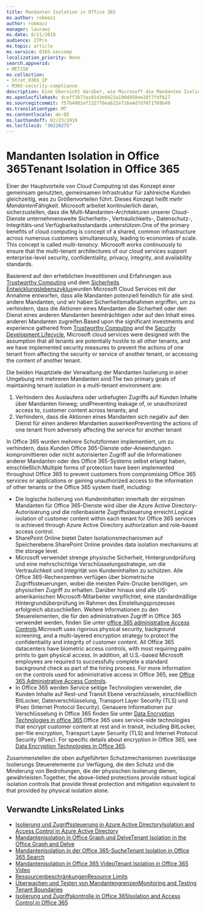 ```yaml
---
title: Mandanten Isolation in Office 365
ms.author: robmazz
author: robmazz
manager: laurawi
ms.date: 8/21/2018
audience: ITPro
ms.topic: article
ms.service: O365-seccomp
localization_priority: None
search.appverid:
- MET150
ms.collection:
- Strat_O365_IP
- M365-security-compliance
description: Eine Übersicht darüber, wie Microsoft die Mandanten Isolierung für Office 365 erzwingt.
ms.openlocfilehash: dceff3b73ac01d3e0422a190d450ee28f7fdfb27
ms.sourcegitcommit: f57b4001ef1327f0ea622e716a4d7d78f1769b49
ms.translationtype: MT
ms.contentlocale: de-DE
ms.lasthandoff: 02/23/2019
ms.locfileid: "30220275"
---
```

# <a name="tenant-isolation-in-office-365"></a><span data-ttu-id="e5901-103">Mandanten Isolation in Office 365</span><span class="sxs-lookup"><span data-stu-id="e5901-103">Tenant Isolation in Office 365</span></span>

<span data-ttu-id="e5901-p101">Einer der Hauptvorteile von Cloud Computing ist das Konzept einer gemeinsam genutzten, gemeinsamen Infrastruktur für zahlreiche Kunden gleichzeitig, was zu Größenvorteilen führt. Dieses Konzept heißt *mehr Mandanten*Fähigkeit. Microsoft arbeitet kontinuierlich daran, sicherzustellen, dass die Multi-Mandanten-Architekturen unserer Cloud-Dienste unternehmensweite Sicherheits-, Vertraulichkeits-, Datenschutz-, Integritäts-und Verfügbarkeitsstandards unterstützen.</span><span class="sxs-lookup"><span data-stu-id="e5901-p101">One of the primary benefits of cloud computing is concept of a shared, common infrastructure across numerous customers simultaneously, leading to economies of scale. This concept is called *multi-tenancy*. Microsoft works continuously to ensure that the multi-tenant architectures of our cloud services support enterprise-level security, confidentiality, privacy, integrity, and availability standards.</span></span>

<span data-ttu-id="e5901-107">Basierend auf den erheblichen Investitionen und Erfahrungen aus [Trustworthy Computing](https://www.microsoft.com/en-us/twc/default.aspx) und dem [Sicherheits Entwicklungslebenszyklus](http://www.microsoft.com/security/sdl/default.aspx)wurden Microsoft Cloud Services mit der Annahme entworfen, dass alle Mandanten potenziell feindlich für alle sind. andere Mandanten, und wir haben Sicherheitsmaßnahmen ergriffen, um zu verhindern, dass die Aktionen eines Mandanten die Sicherheit oder den Dienst eines anderen Mandanten beeinträchtigen oder auf den Inhalt eines anderen Mandanten zugreifen.</span><span class="sxs-lookup"><span data-stu-id="e5901-107">Based upon the significant investments and experience gathered from [Trustworthy Computing](https://www.microsoft.com/en-us/twc/default.aspx) and the [Security Development Lifecycle](http://www.microsoft.com/security/sdl/default.aspx), Microsoft cloud services were designed with the assumption that all tenants are potentially hostile to all other tenants, and we have implemented security measures to prevent the actions of one tenant from affecting the security or service of another tenant, or accessing the content of another tenant.</span></span>

<span data-ttu-id="e5901-108">Die beiden Hauptziele der Verwaltung der Mandanten Isolierung in einer Umgebung mit mehreren Mandanten sind:</span><span class="sxs-lookup"><span data-stu-id="e5901-108">The two primary goals of maintaining tenant isolation in a multi-tenant environment are:</span></span>
1.  <span data-ttu-id="e5901-109">Verhindern des Auslaufens oder unbefugten Zugriffs auf Kunden Inhalte über Mandanten hinweg; und</span><span class="sxs-lookup"><span data-stu-id="e5901-109">Preventing leakage of, or unauthorized access to, customer content across tenants; and</span></span>
2.  <span data-ttu-id="e5901-110">Verhindern, dass die Aktionen eines Mandanten sich negativ auf den Dienst für einen anderen Mandanten auswirken</span><span class="sxs-lookup"><span data-stu-id="e5901-110">Preventing the actions of one tenant from adversely affecting the service for another tenant</span></span>

<span data-ttu-id="e5901-111">In Office 365 wurden mehrere Schutzformen implementiert, um zu verhindern, dass Kunden Office 365-Dienste oder-Anwendungen kompromittieren oder nicht autorisierten Zugriff auf die Informationen anderer Mandanten oder des Office 365-Systems selbst erlangt haben, einschließlich:</span><span class="sxs-lookup"><span data-stu-id="e5901-111">Multiple forms of protection have been implemented throughout Office 365 to prevent customers from compromising Office 365 services or applications or gaining unauthorized access to the information of other tenants or the Office 365 system itself, including:</span></span>
- <span data-ttu-id="e5901-112">Die logische Isolierung von Kundeninhalten innerhalb der einzelnen Mandanten für Office 365-Dienste wird über die Azure Active Directory-Autorisierung und die rollenbasierte Zugriffssteuerung erreicht.</span><span class="sxs-lookup"><span data-stu-id="e5901-112">Logical isolation of customer content within each tenant for Office 365 services is achieved through Azure Active Directory authorization and role-based access control.</span></span>
- <span data-ttu-id="e5901-113">SharePoint Online bietet Daten Isolationsmechanismen auf Speicherebene.</span><span class="sxs-lookup"><span data-stu-id="e5901-113">SharePoint Online provides data isolation mechanisms at the storage level.</span></span>
- <span data-ttu-id="e5901-p102">Microsoft verwendet strenge physische Sicherheit, Hintergrundprüfung und eine mehrschichtige Verschlüsselungsstrategie, um die Vertraulichkeit und Integrität von Kundeninhalten zu schützen. Alle Office 365-Rechenzentren verfügen über biometrische Zugriffssteuerungen, wobei die meisten Palm-Drucke benötigen, um physischen Zugriff zu erhalten. Darüber hinaus sind alle US-amerikanischen Microsoft-Mitarbeiter verpflichtet, eine standardmäßige Hintergrundüberprüfung im Rahmen des Einstellungsprozesses erfolgreich abzuschließen. Weitere Informationen zu den Steuerelementen, die für den administrativen Zugriff in Office 365 verwendet werden, finden Sie unter [office 365 administrative Access Controls](office-365-administrative-access-controls-overview.md).</span><span class="sxs-lookup"><span data-stu-id="e5901-p102">Microsoft uses rigorous physical security, background screening, and a multi-layered encryption strategy to protect the confidentiality and integrity of customer content. All Office 365 datacenters have biometric access controls, with most requiring palm prints to gain physical access. In addition, all U.S.-based Microsoft employees are required to successfully complete a standard background check as part of the hiring process. For more information on the controls used for administrative access in Office 365, see [Office 365 Administrative Access Controls](office-365-administrative-access-controls-overview.md).</span></span>
- <span data-ttu-id="e5901-p103">In Office 365 werden Service seitige Technologien verwendet, die Kunden Inhalte auf Rest-und Transit Ebene verschlüsseln, einschließlich BitLocker, Dateiverschlüsselung, Transport Layer Security (TLS) und IPsec (Internet Protocol Security). Genauere Informationen zur Verschlüsselung in Office 365 finden Sie unter [Data Encryption Technologies in office 365](office-365-encryption-in-the-microsoft-cloud-overview.md).</span><span class="sxs-lookup"><span data-stu-id="e5901-p103">Office 365 uses service-side technologies that encrypt customer content at rest and in transit, including BitLocker, per-file encryption, Transport Layer Security (TLS) and Internet Protocol Security (IPsec). For specific details about encryption in Office 365, see [Data Encryption Technologies in Office 365](office-365-encryption-in-the-microsoft-cloud-overview.md).</span></span>

<span data-ttu-id="e5901-120">Zusammenstellen die oben aufgeführten Schutzmechanismen zuverlässige Isolierungs Steuerelemente zur Verfügung, die den Schutz und die Minderung von Bedrohungen, die der physischen Isolierung dienen, gewährleisten.</span><span class="sxs-lookup"><span data-stu-id="e5901-120">Together, the above-listed protections provide robust logical isolation controls that provide threat protection and mitigation equivalent to that provided by physical isolation alone.</span></span>

## <a name="related-links"></a><span data-ttu-id="e5901-121">Verwandte Links</span><span class="sxs-lookup"><span data-stu-id="e5901-121">Related Links</span></span>
- [<span data-ttu-id="e5901-122">Isolierung und Zugriffssteuerung in Azure Active Directory</span><span class="sxs-lookup"><span data-stu-id="e5901-122">Isolation and Access Control in Azure Active Directory</span></span>](office-365-isolation-in-azure-active-directory.md)
- [<span data-ttu-id="e5901-123">Mandantenisolation in Office Graph und Delve</span><span class="sxs-lookup"><span data-stu-id="e5901-123">Tenant Isolation in the Office Graph and Delve</span></span>](office-365-isolation-in-graph-and-delve.md)
- [<span data-ttu-id="e5901-124">Mandantenisolation in der Office 365-Suche</span><span class="sxs-lookup"><span data-stu-id="e5901-124">Tenant Isolation in Office 365 Search</span></span>](office-365-isolation-in-office-365-search.md)
- [<span data-ttu-id="e5901-125">Mandantenisolation in Office 365 Video</span><span class="sxs-lookup"><span data-stu-id="e5901-125">Tenant Isolation in Office 365 Video</span></span>](office-365-isolation-in-office-365-video.md)
- [<span data-ttu-id="e5901-126">Ressourcenbeschränkungen</span><span class="sxs-lookup"><span data-stu-id="e5901-126">Resource Limits</span></span>](office-365-resource-limits.md)
- [<span data-ttu-id="e5901-127">Überwachen und Testen von Mandantengrenzen</span><span class="sxs-lookup"><span data-stu-id="e5901-127">Monitoring and Testing Tenant Boundaries</span></span>](office-365-monitoring-and-testing.md)
- [<span data-ttu-id="e5901-128">Isolierung und Zugriffskontrolle in Office 365</span><span class="sxs-lookup"><span data-stu-id="e5901-128">Isolation and Access Control in Office 365</span></span>](office-365-isolation-in-office-365.md)
